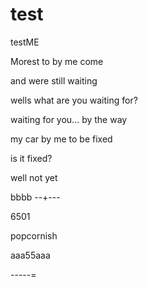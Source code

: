 # test

testME


Morest to by me come

and were still waiting

wells what are you waiting for?

waiting for you... by the way

my car by me to be fixed

is it fixed?

well not yet

bbbb
--+---


6501


popcornish


aaa55aaa

-----=

